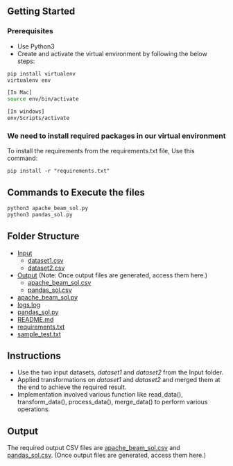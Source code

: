 ## Getting Started

### Prerequisites

- Use Python3
- Create and activate the virtual environment by following the below steps:

``` bash
pip install virtualenv
virtualenv env

[In Mac]
source env/bin/activate

[In windows]
env/Scripts/activate
```

### We need to install required packages in our virtual environment

To install the requirements from the requirements.txt file, Use this command:

```
pip install -r "requirements.txt"
```

## Commands to Execute the files

```bash 
python3 apache_beam_sol.py
python3 pandas_sol.py
```

## Folder Structure

* [Input](./Input)
    * [dataset1.csv](./Input/dataset1.csv)
    * [dataset2.csv](./Input/dataset2.csv)
* [Output](./Output) (Note: Once output files are generated, access them here.)
    * [apache_beam_sol.csv](./Output/apache_beam_sol.csv)
    * [pandas_sol.csv](./Output/pandas_sol.csv)
* [ apache_beam_sol.py](./apache_beam_sol.py)
* [logs.log](./logs.log)
* [pandas_sol.py](./pandas_sol.py)
* [README.md](./README.md)
* [requirements.txt](./requirements.txt)
* [sample_test.txt](./sample_test.txt)


## Instructions

- Use the two input datasets, _dataset1_ and _dataset2_ from the Input folder.
- Applied transformations on _dataset1_ and _dataset2_ and merged them at the end to achieve the required result.
- Implementation involved various function like read_data(), transform_data(), process_data(), merge_data() to perform
  various operations.

## Output

The required output CSV files are [apache_beam_sol.csv](./Output/apache_beam_sol.csv)
and [pandas_sol.csv](./Output/pandas_sol.csv). (Once output files are generated, access them here.)




